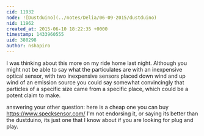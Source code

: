 ```yaml
---
cid: 11932
node: ![Dustduino](../notes/Delia/06-09-2015/dustduino)
nid: 11962
created_at: 2015-06-10 18:22:35 +0000
timestamp: 1433960555
uid: 380298
author: nshapiro
---
```


I was thinking about this more on my ride home last night. Although you might not be able to say what the particulates are with an inexpensive optical sensor, with two inexpensive sensors placed down wind and up wind of an emission source you could say somewhat convincingly that particles of a specific size came from a specific place, which could be a potent claim to make. 

answering your other question: here is a cheap one you can buy https://www.specksensor.com/ I'm not endorsing it, or saying its better than the dustduino, its just one that I know about if you are looking for plug and play. 